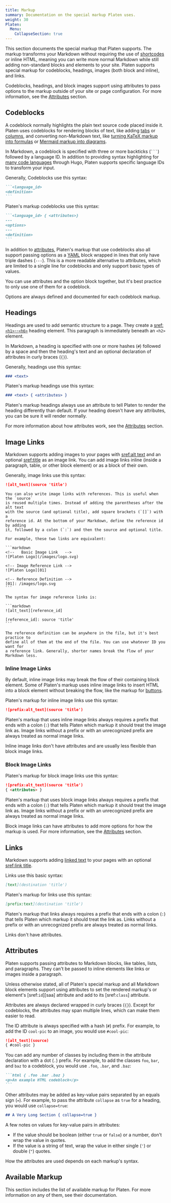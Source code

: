 ```yaml
---
title: Markup
summary: Documentation on the special markup Platen uses.
weight: 30
Platen:
  Menu:
    CollapseSection: true
---
```


This section documents the special markup that Platen supports. The markup transforms your Markdown
without requiring the use of [shortcodes][01] or inline HTML, meaning you can write more normal
Markdown while still adding non-standard blocks and elements to your site. Platen supports special
markup for codeblocks, headings, images (both block and inline), and links.

Codeblocks, headings, and block images support using attributes to pass options to the markup
outside of your site or page configuration. For more information, see the [Attributes](#attributes)
section.

## Codeblocks

A codeblock normally highlights the plain text source code placed inside it. Platen uses codeblocks
for rendering blocks of text, like adding [tabs][02] or [columns][03], and converting non-Markdown
text, like [turning KaTeX markup into formulas][04] or [Mermaid markup into diagrams][05].

In Markdown, a codeblock is specified with three or more backticks (`` ``` ``) followed by a
language ID. In addition to providing syntax highlighting for [many code languages][06] through
Hugo, Platen supports specific language IDs to transform your input.

Generally, Codeblocks use this syntax:

``````markdown
```<language_id>
<definition>
```
``````

Platen's markup codeblocks use this syntax:

``````markdown
```<language_id> { <attributes>}
---
<options>
---
<definition>
```
``````

In addition to [attributes](#attributes), Platen's markup that use codeblocks also all support
passing options as a [YAML][07] block wrapped in lines that only have triple dashes (`---`). This is
a more readable alternative to attributes, which are limited to a single line for codeblocks and
only support basic types of values.

You can use attributes and the option block together, but it's best practice to only use one of
them for a codeblock.

Options are always defined and documented for each codeblock markup.

## Headings

Headings are used to add semantic structure to a page. They create a [sref:`<h1>`--`<h6>`][s01]
heading element. This paragraph is immediately beneath an `<h2>` element.

In Markdown, a heading is specified with one or more hashes (`#`) followed by a space and then the
heading's text and an optional declaration of attributes in curly braces (`{}`).

Generally, headings use this syntax:

```markdown
### <text>
```

Platen's markup headings use this syntax:

```markdown
### <text> { <attributes> }
```

Platen's markup headings always use an attribute to tell Platen to render the heading differently
than default. If your heading doesn't have any attributes, you can be sure it will render normally.

For more information about how attributes work, see the [Attributes](#attributes) section.

## Image Links

Markdown supports adding images to your pages with [sref:alt text][s02] and an optional
[sref:title][s03] as an image link. You can add image links inline (inside a paragraph, table, or
other block element) or as a block of their own.

Generally, image links use this syntax:

```markdown
![alt_text](source 'title')
```

``````details { summary="Image Reference Links" }
You can also write image links with references. This is useful when the `source`
is reused multiple times. Instead of adding the parentheses after the alt text
with the source (and optional title), add square brackets (`[]`) with a
reference id. At the bottom of your Markdown, define the reference id by adding
it, followed by a colon (`:`) and then the source and optional title.

For example, these two links are equivalent:

```markdown
<!--   Basic Image Link   -->
![Platen Logo](/images/logo.svg)

<!-- Image Reference Link -->
![Platen Logo][01]

<!-- Reference Definition -->
[01]: /images/logo.svg
```

The syntax for image reference links is:

```markdown
![alt_text][reference_id]

[reference_id]: source 'title'
```

The reference definition can be anywhere in the file, but it's best practice to
define all of them at the end of the file. You can use whatever ID you want for
a reference link. Generally, shorter names break the flow of your Markdown less.
``````

### Inline Image Links

By default, inline image links may break the flow of their containing block element. Some of
Platen's markup uses inline image links to insert HTML into a block element without breaking the
flow, like the markup for [buttons][08].

Platen's markup for inline image links use this syntax:

```markdown
![prefix:alt_text](source 'title')
```

Platen's markup that uses inline image links always requires a prefix that ends with a colon (`:`)
that tells Platen which markup it should treat the image link as. Image links without a prefix or
with an unrecognized prefix are always treated as normal image links.

Inline image links don't have attributes and are usually less flexible than block image links.

### Block Image Links

Platen's markup for block image links use this syntax:

```markdown
![prefix:alt_text](source 'title')
{ <attributes> }
```

Platen's markup that uses block image links always requires a prefix that ends with a colon (`:`)
that tells Platen which markup it should treat the image link as. Image links without a prefix or
with an unrecognized prefix are always treated as normal image links.

Block image links can have attributes to add more options for how the markup is used. For more
information, see the [Attributes](#attributes) section.

## Links

Markdown supports adding [linked text][s04] to your pages with an optional [sref:link title][s05].

Links use this basic syntax:

```markdown
[text](destination 'title')
```

Platen's markup for links use this syntax:

```markdown
[prefix:text](destination 'title')
```

Platen's markup that links always requires a prefix that ends with a colon (`:`) that tells Platen
which markup it should treat the link as. Links without a prefix or with an unrecognized prefix are
always treated as normal links.

Links don't have attributes.

## Attributes

Platen supports passing attributes to Markdown blocks, like tables, lists, and paragraphs. They can't
be passed to inline elements like links or images inside a paragraph.

Unless otherwise stated, all of Platen's special markup and all Markdown block elements support
using attributes to set the rendered markup's or element's [sref:`id`][saa] attribute and add to its
[sref:`class`] attribute.

Attributes are always declared wrapped in curly braces (`{}`). Except for codeblocks, the attributes
may span multiple lines, which can make them easier to read.

The ID attribute is always specified with a hash (`#`) prefix. For example, to add the ID `cool-pic`
to an image, you would use `#cool-pic`:

```markdown
![alt_text](source)
{ #cool-pic }
```

You can add any number of classes by including them in the attribute declaration with a dot (`.`)
prefix. For example, to add the classes `foo`, `bar`, and `baz` to a codeblock, you would use `.foo`,
`.bar`, and `.baz`:

``````markdown
```html { .foo .bar .baz }
<p>An example HTML codeblock</p>
```
``````

Other attributes may be added as key-value pairs separated by an equals sign (`=`). For example, to
pass the attribute `collapse` as `true` for a heading, you would use `collapse=true`:

```markdown
## A Very Long Section { collapse=true }
```

A few notes on values for key-value pairs in attributes:

- If the value should be boolean (either `true` or `false`) or a number, don't wrap the value in
  quotes.
- If the value is a string of text, wrap the value in either single (`'`) or double (`"`) quotes.

How the attributes are used depends on each markup's syntax.

## Available Markup

This section includes the list of available markup for Platen. For more information on any of them,
see their documentation.

```section
```

<!-- Link References -->
[01]: https://gohugo.io/content-management/shortcodes/
[02]: tabs.md
[03]: columns.md
[04]: katex/_index.md
[05]: mermaid.md
[06]: https://gohugo.io/content-management/syntax-highlighting/
[07]: https://learnxinyminutes.com/docs/yaml/
[08]: buttons.md
[s01]: mdn.html.element:Heading_Elements
[s02]: mdn.html.element:img#attr-alt
[s03]: mdn.html.element:img#the_title_attribute
[s04]: mdn.html.element:a
[s05]: mdn.html.global_attribute:title
